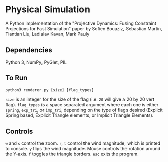 # Physical Simulation

A Python implementation of the "Projective Dynamics: Fusing Constraint Projections for Fast Simulation" paper by Sofien Bouaziz, Sebastian Martin, Tiantian Liu, Ladislav Kavan, Mark Pauly

## Dependencies

Python 3, NumPy, PyGlet, PIL

## To Run

`python3 renderer.py [size] [flag_types]`

`size` is an integer for the size of the flag (i.e. `20` will give a 20 by 20 vert flag). `flag_types` is a space separated argument where each one is either `spring`, `exp_tri`, or `imp_tri`, depending on the type of flags desired (Explicit Spring based, Explicit Triangle elements, or Implicit Triangle Elements).

## Controls

`w` and `s` control the zoom. `r`, `t` control the wind magnitude, which is printed to console. `y` flips the wind magnitude. Mouse controls the rotation around the Y-axis. `f` toggles the triangle borders. `esc` exits the program.

